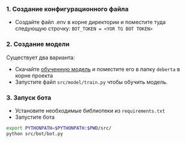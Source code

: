 ### 1. Создание конфигурационного файла
 - Создайте файл .env в корне директории и поместите туда следующую строчку:
 `BOT_TOKEN = <YOR TG BOT TOKEN>`

### 2. Создание модели
Существует два варианта:
 - Скачайте [обученную модель]() и поместите его в папку `deberta` в корне проекта
 - Запустите файл `src/model/train.py` чтобы обучить модель.
### 3. Запуск бота
 - Установите необходимые библиотеки из `requirements.txt`
 - Запустите бота 
 ```Bash
 export PYTHONPATH=$PYTHONPATH:$PWD/src/
 python src/bot/bot.py
 ```
